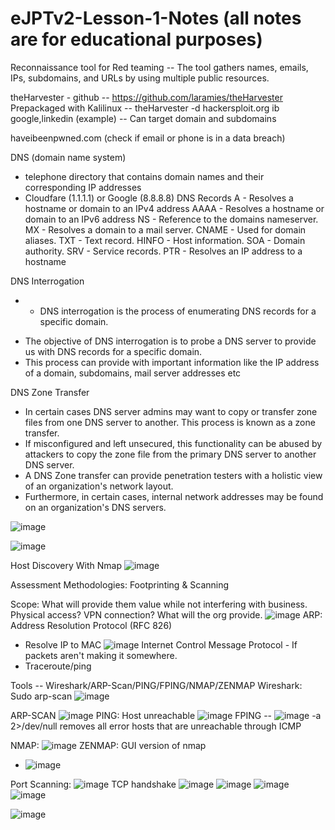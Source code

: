 # eJPTv2-Lesson-1-Notes (all notes are for educational purposes)

Reconnaissance tool for Red teaming -- The tool gathers names, emails, IPs, subdomains, and URLs by using
multiple public resources.

theHarvester - github -- https://github.com/laramies/theHarvester
  Prepackaged with Kalilinux -- theHarvester -d hackersploit.org ib google,linkedin (example)
-- Can target domain and subdomains

haveibeenpwned.com (check if email or phone is in a data breach)

DNS (domain name system)
 - telephone directory that contains domain names and their corresponding IP addresses
 - Cloudfare (1.1.1.1) or Google (8.8.8.8)
DNS Records
 A - Resolves a hostname or domain to an IPv4 address
 AAAA - Resolves a hostname or domain to an IPv6 address
 NS - Reference to the domains nameserver.
 MX - Resolves a domain to a mail server.
 CNAME - Used for domain aliases.
 TXT - Text record.
 HINFO - Host information.
 SOA - Domain authority.
 SRV - Service records.
 PTR - Resolves an IP address to a hostname
 
 DNS Interrogation
 - + DNS interrogation is the process of enumerating DNS records for 
a specific domain.
+ The objective of DNS interrogation is to probe a DNS server to 
provide us with DNS records for a specific domain.
+ This process can provide with important information like the IP 
address of a domain, subdomains, mail server addresses etc

DNS Zone Transfer
+ In certain cases DNS server admins may want to copy or transfer 
zone files from one DNS server to another. This process is known 
as a zone transfer.
+ If misconfigured and left unsecured, this functionality can be 
abused by attackers to copy the zone file from the primary DNS 
server to another DNS server.
+ A DNS Zone transfer can provide penetration testers with a 
holistic view of an organization's network layout.
+ Furthermore, in certain cases, internal network addresses may be 
found on an organization's DNS servers.

![image](https://user-images.githubusercontent.com/90716060/227407156-36e7bbda-7f2f-4b3f-8eb7-a8bb699dcca4.png)

![image](https://user-images.githubusercontent.com/90716060/227407223-04891c62-031f-42ea-8666-105dbf322d2a.png)

Host Discovery With Nmap
![image](https://user-images.githubusercontent.com/90716060/227408103-2ee62a0e-4bd4-444c-9262-bbde0a4e5cc2.png)

Assessment Methodologies: Footprinting & Scanning

Scope: What will provide them value while not interfering with business. Physical access? VPN connection? What will the org provide. 
![image](https://user-images.githubusercontent.com/90716060/228408924-e916bf46-dd4a-447a-a491-ed0f2b13a278.png)
ARP: Address Resolution Protocol (RFC 826)
+ Resolve IP to MAC 
![image](https://user-images.githubusercontent.com/90716060/228409248-f08858b5-d1d6-4c1d-8d20-9f936b032f06.png)
Internet Control Message Protocol - If packets aren't making it somewhere. 
+ Traceroute/ping

Tools -- Wireshark/ARP-Scan/PING/FPING/NMAP/ZENMAP
Wireshark: Sudo arp-scan ![image](https://user-images.githubusercontent.com/90716060/228410226-09694db8-1fb4-4093-a242-4f316e250941.png)

ARP-SCAN
![image](https://user-images.githubusercontent.com/90716060/228410322-931f56b9-48c0-4138-af06-0b1f5bb5579c.png)
PING: Host unreachable ![image](https://user-images.githubusercontent.com/90716060/228410607-4e996b57-b44d-4144-a2dd-87e7036cf277.png)
FPING -- ![image](https://user-images.githubusercontent.com/90716060/228410775-d6c5f2fa-1c32-4775-8c06-5bdc940ab14a.png)
-a 2>/dev/null removes all error hosts that are unreachable through ICMP

NMAP: ![image](https://user-images.githubusercontent.com/90716060/228411204-90307775-fd93-4da9-9ed8-b28872eaec31.png)
ZENMAP: GUI version of nmap
+ ![image](https://user-images.githubusercontent.com/90716060/228411562-b6f113f9-c597-4b85-800a-466950a15cfc.png)

Port Scanning:
![image](https://user-images.githubusercontent.com/90716060/228412005-87fda04f-b374-4fdb-b8e3-4e3ace3646f8.png)
TCP handshake
![image](https://user-images.githubusercontent.com/90716060/228412042-b96fd848-cf2e-42c8-8882-ebf57ce2592a.png)
![image](https://user-images.githubusercontent.com/90716060/228412073-babba266-a0e6-46e0-9724-c149a1719405.png)
![image](https://user-images.githubusercontent.com/90716060/228412092-0fd4f523-a68a-418b-a58e-eb0bc951d172.png)
![image](https://user-images.githubusercontent.com/90716060/228412125-3a5c94a0-0e97-4784-87d6-2dbae3c13282.png)

![image](https://user-images.githubusercontent.com/90716060/229008879-ee0ab299-dac2-4caf-a66f-30357f5c92b1.png)



